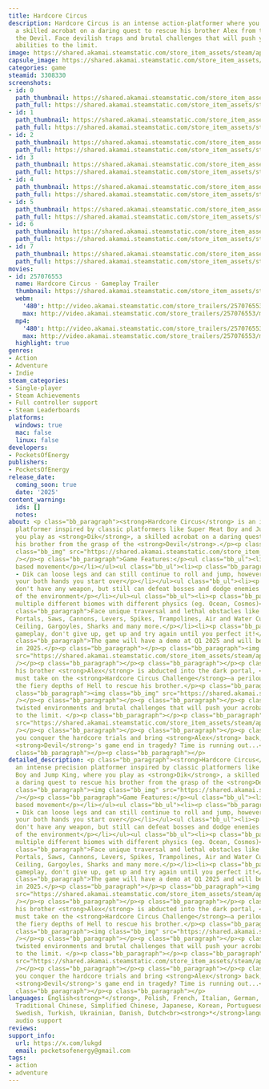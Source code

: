 ```yaml
---
title: Hardcore Circus
description: Hardcore Circus is an intense action-platformer where you play as Dik,
  a skilled acrobat on a daring quest to rescue his brother Alex from the grasp of
  the Devil. Face devilish traps and brutal challenges that will push your acrobatic
  abilities to the limit.
image: https://shared.akamai.steamstatic.com/store_item_assets/steam/apps/3308330/header.jpg?t=1732736145
capsule_image: https://shared.akamai.steamstatic.com/store_item_assets/steam/apps/3308330/48ac0c565bd6cb259f66ced4963de708c2e7575d/capsule_231x87.jpg?t=1732736145
categories: game
steamid: 3308330
screenshots:
- id: 0
  path_thumbnail: https://shared.akamai.steamstatic.com/store_item_assets/steam/apps/3308330/ss_1cf53e5b0ab2569e5b17fcf8b23c27ac38dc2613.600x338.jpg?t=1732736145
  path_full: https://shared.akamai.steamstatic.com/store_item_assets/steam/apps/3308330/ss_1cf53e5b0ab2569e5b17fcf8b23c27ac38dc2613.1920x1080.jpg?t=1732736145
- id: 1
  path_thumbnail: https://shared.akamai.steamstatic.com/store_item_assets/steam/apps/3308330/ss_8f21a5d383d28790f051b547ddcd7835de8cddd6.600x338.jpg?t=1732736145
  path_full: https://shared.akamai.steamstatic.com/store_item_assets/steam/apps/3308330/ss_8f21a5d383d28790f051b547ddcd7835de8cddd6.1920x1080.jpg?t=1732736145
- id: 2
  path_thumbnail: https://shared.akamai.steamstatic.com/store_item_assets/steam/apps/3308330/ss_d9a4905398123703e3860d28034c203c8113cdfc.600x338.jpg?t=1732736145
  path_full: https://shared.akamai.steamstatic.com/store_item_assets/steam/apps/3308330/ss_d9a4905398123703e3860d28034c203c8113cdfc.1920x1080.jpg?t=1732736145
- id: 3
  path_thumbnail: https://shared.akamai.steamstatic.com/store_item_assets/steam/apps/3308330/ss_8e1641d9455d82a9fe8824493389587181755b11.600x338.jpg?t=1732736145
  path_full: https://shared.akamai.steamstatic.com/store_item_assets/steam/apps/3308330/ss_8e1641d9455d82a9fe8824493389587181755b11.1920x1080.jpg?t=1732736145
- id: 4
  path_thumbnail: https://shared.akamai.steamstatic.com/store_item_assets/steam/apps/3308330/ss_1d5f3569f1f0972ea1e6e1353e29c918ed280581.600x338.jpg?t=1732736145
  path_full: https://shared.akamai.steamstatic.com/store_item_assets/steam/apps/3308330/ss_1d5f3569f1f0972ea1e6e1353e29c918ed280581.1920x1080.jpg?t=1732736145
- id: 5
  path_thumbnail: https://shared.akamai.steamstatic.com/store_item_assets/steam/apps/3308330/ss_019944d6953931e5cead2603328240e73ea48739.600x338.jpg?t=1732736145
  path_full: https://shared.akamai.steamstatic.com/store_item_assets/steam/apps/3308330/ss_019944d6953931e5cead2603328240e73ea48739.1920x1080.jpg?t=1732736145
- id: 6
  path_thumbnail: https://shared.akamai.steamstatic.com/store_item_assets/steam/apps/3308330/ss_b9a7ad2b6b28686df1accf88248162e4ddd440e7.600x338.jpg?t=1732736145
  path_full: https://shared.akamai.steamstatic.com/store_item_assets/steam/apps/3308330/ss_b9a7ad2b6b28686df1accf88248162e4ddd440e7.1920x1080.jpg?t=1732736145
- id: 7
  path_thumbnail: https://shared.akamai.steamstatic.com/store_item_assets/steam/apps/3308330/ss_6864308c628566d3695a0623d8b830d7f0e61dc5.600x338.jpg?t=1732736145
  path_full: https://shared.akamai.steamstatic.com/store_item_assets/steam/apps/3308330/ss_6864308c628566d3695a0623d8b830d7f0e61dc5.1920x1080.jpg?t=1732736145
movies:
- id: 257076553
  name: Hardcore Circus - Gameplay Trailer
  thumbnail: https://shared.akamai.steamstatic.com/store_item_assets/steam/apps/257076553/1cf53e5b0ab2569e5b17fcf8b23c27ac38dc2613/movie_600x337.jpg?t=1732573045
  webm:
    '480': http://video.akamai.steamstatic.com/store_trailers/257076553/movie480_vp9.webm?t=1732573045
    max: http://video.akamai.steamstatic.com/store_trailers/257076553/movie_max_vp9.webm?t=1732573045
  mp4:
    '480': http://video.akamai.steamstatic.com/store_trailers/257076553/movie480.mp4?t=1732573045
    max: http://video.akamai.steamstatic.com/store_trailers/257076553/movie_max.mp4?t=1732573045
  highlight: true
genres:
- Action
- Adventure
- Indie
steam_categories:
- Single-player
- Steam Achievements
- Full controller support
- Steam Leaderboards
platforms:
  windows: true
  mac: false
  linux: false
developers:
- PocketsOfEnergy
publishers:
- PocketsOfEnergy
release_date:
  coming_soon: true
  date: '2025'
content_warning:
  ids: []
  notes:
about: <p class="bb_paragraph"><strong>Hardcore Circus</strong> is an intense precision
  platformer inspired by classic platformers like Super Meat Boy and Jump King, where
  you play as <strong>Dik</strong>, a skilled acrobat on a daring quest to rescue
  his brother from the grasp of the <strong>Devil</strong>.</p><p class="bb_paragraph"><img
  class="bb_img" src="https://shared.akamai.steamstatic.com/store_item_assets/steam/apps/3308330/extras/Gif10.gif?t=1732736145"
  /></p><p class="bb_paragraph">Game Features:</p><ul class="bb_ul"><li><p class="bb_paragraph">Momentum
  based movement</p></li></ul><ul class="bb_ul"><li><p class="bb_paragraph">Dismemberment
  - Dik can loose legs and can still continue to roll and jump, however if you loose
  your both hands you start over</p></li></ul><ul class="bb_ul"><li><p class="bb_paragraph">You
  don't have any weapon, but still can defeat bosses and dodge enemies with control
  of the environment</p></li></ul><ul class="bb_ul"><li><p class="bb_paragraph">Visit
  multiple different biomes with different physics (eg. Ocean, Cosmos)</p></li><li><p
  class="bb_paragraph">Face unique traversal and lethal obstacles like Rotating Gear,
  Portals, Saws, Cannons, Levers, Spikes, Trampolines, Air and Water Currents, Falling
  Ceiling, Gargoyles, Sharks and many more.</p></li><li><p class="bb_paragraph">Addictive
  gameplay, don't give up, get up and try again until you perfect it!</p><p class="bb_paragraph"></p></li></ul><p
  class="bb_paragraph">The game will have a demo at Q1 2025 and will be released later
  in 2025.</p><p class="bb_paragraph"></p><p class="bb_paragraph"><img class="bb_img"
  src="https://shared.akamai.steamstatic.com/store_item_assets/steam/apps/3308330/extras/Gif13.gif?t=1732736145"
  /></p><p class="bb_paragraph"></p><p class="bb_paragraph"></p><p class="bb_paragraph">After
  his brother <strong>Alex</strong> is abducted into the dark portal, <strong>Dik</strong>
  must take on the <strong>Hardcore Circus Challenge</strong>—a perilous journey through
  the fiery depths of Hell to rescue his brother.</p><p class="bb_paragraph"></p><p
  class="bb_paragraph"><img class="bb_img" src="https://shared.akamai.steamstatic.com/store_item_assets/steam/apps/3308330/extras/Gif1.gif?t=1732736145"
  /></p><p class="bb_paragraph"></p><p class="bb_paragraph"></p><p class="bb_paragraph">Face
  twisted environments and brutal challenges that will push your acrobatic abilities
  to the limit. </p><p class="bb_paragraph"></p><p class="bb_paragraph"><img class="bb_img"
  src="https://shared.akamai.steamstatic.com/store_item_assets/steam/apps/3308330/extras/Gif5.gif?t=1732736145"
  /></p><p class="bb_paragraph"></p><p class="bb_paragraph"></p><p class="bb_paragraph">Will
  you conquer the hardcore trials and bring <strong>Alex</strong> back, or will the
  <strong>Devil</strong>'s game end in tragedy? Time is running out...</p><p class="bb_paragraph"></p><p
  class="bb_paragraph"></p><p class="bb_paragraph"></p>
detailed_description: <p class="bb_paragraph"><strong>Hardcore Circus</strong> is
  an intense precision platformer inspired by classic platformers like Super Meat
  Boy and Jump King, where you play as <strong>Dik</strong>, a skilled acrobat on
  a daring quest to rescue his brother from the grasp of the <strong>Devil</strong>.</p><p
  class="bb_paragraph"><img class="bb_img" src="https://shared.akamai.steamstatic.com/store_item_assets/steam/apps/3308330/extras/Gif10.gif?t=1732736145"
  /></p><p class="bb_paragraph">Game Features:</p><ul class="bb_ul"><li><p class="bb_paragraph">Momentum
  based movement</p></li></ul><ul class="bb_ul"><li><p class="bb_paragraph">Dismemberment
  - Dik can loose legs and can still continue to roll and jump, however if you loose
  your both hands you start over</p></li></ul><ul class="bb_ul"><li><p class="bb_paragraph">You
  don't have any weapon, but still can defeat bosses and dodge enemies with control
  of the environment</p></li></ul><ul class="bb_ul"><li><p class="bb_paragraph">Visit
  multiple different biomes with different physics (eg. Ocean, Cosmos)</p></li><li><p
  class="bb_paragraph">Face unique traversal and lethal obstacles like Rotating Gear,
  Portals, Saws, Cannons, Levers, Spikes, Trampolines, Air and Water Currents, Falling
  Ceiling, Gargoyles, Sharks and many more.</p></li><li><p class="bb_paragraph">Addictive
  gameplay, don't give up, get up and try again until you perfect it!</p><p class="bb_paragraph"></p></li></ul><p
  class="bb_paragraph">The game will have a demo at Q1 2025 and will be released later
  in 2025.</p><p class="bb_paragraph"></p><p class="bb_paragraph"><img class="bb_img"
  src="https://shared.akamai.steamstatic.com/store_item_assets/steam/apps/3308330/extras/Gif13.gif?t=1732736145"
  /></p><p class="bb_paragraph"></p><p class="bb_paragraph"></p><p class="bb_paragraph">After
  his brother <strong>Alex</strong> is abducted into the dark portal, <strong>Dik</strong>
  must take on the <strong>Hardcore Circus Challenge</strong>—a perilous journey through
  the fiery depths of Hell to rescue his brother.</p><p class="bb_paragraph"></p><p
  class="bb_paragraph"><img class="bb_img" src="https://shared.akamai.steamstatic.com/store_item_assets/steam/apps/3308330/extras/Gif1.gif?t=1732736145"
  /></p><p class="bb_paragraph"></p><p class="bb_paragraph"></p><p class="bb_paragraph">Face
  twisted environments and brutal challenges that will push your acrobatic abilities
  to the limit. </p><p class="bb_paragraph"></p><p class="bb_paragraph"><img class="bb_img"
  src="https://shared.akamai.steamstatic.com/store_item_assets/steam/apps/3308330/extras/Gif5.gif?t=1732736145"
  /></p><p class="bb_paragraph"></p><p class="bb_paragraph"></p><p class="bb_paragraph">Will
  you conquer the hardcore trials and bring <strong>Alex</strong> back, or will the
  <strong>Devil</strong>'s game end in tragedy? Time is running out...</p><p class="bb_paragraph"></p><p
  class="bb_paragraph"></p><p class="bb_paragraph"></p>
languages: English<strong>*</strong>, Polish, French, Italian, German, Spanish - Spain,
  Traditional Chinese, Simplified Chinese, Japanese, Korean, Portuguese - Portugal,
  Swedish, Turkish, Ukrainian, Danish, Dutch<br><strong>*</strong>languages with full
  audio support
reviews:
support_info:
  url: https://x.com/lukgd
  email: pocketsofenergy@gmail.com
tags:
- action
- adventure
---
```


